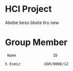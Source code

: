 # HCI Project 

Abebe beso bbela tiru new

#     Group Member   

     Name                 ID
     
    5 Esmiz           UGR/0000/12
